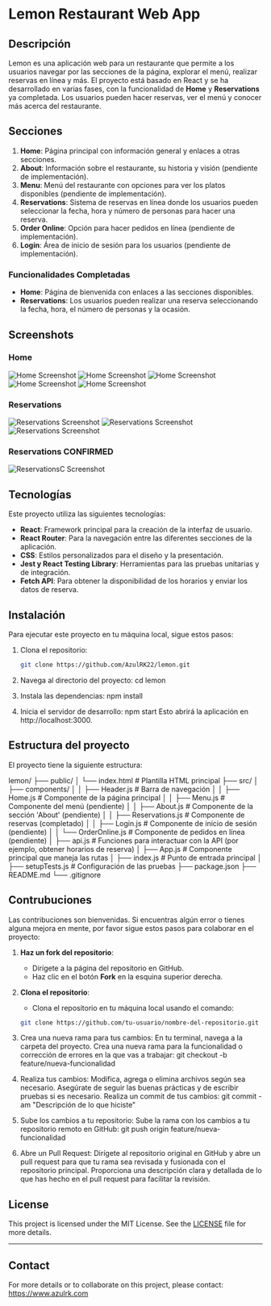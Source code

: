 # Lemon Restaurant Web App

## Descripción

Lemon es una aplicación web para un restaurante que permite a los usuarios navegar por las secciones de la página, explorar el menú, realizar reservas en línea y más. El proyecto está basado en React y se ha desarrollado en varias fases, con la funcionalidad de **Home** y **Reservations** ya completada. Los usuarios pueden hacer reservas, ver el menú y conocer más acerca del restaurante.

## Secciones

1. **Home**: Página principal con información general y enlaces a otras secciones.
2. **About**: Información sobre el restaurante, su historia y visión (pendiente de implementación).
3. **Menu**: Menú del restaurante con opciones para ver los platos disponibles (pendiente de implementación).
4. **Reservations**: Sistema de reservas en línea donde los usuarios pueden seleccionar la fecha, hora y número de personas para hacer una reserva.
5. **Order Online**: Opción para hacer pedidos en línea (pendiente de implementación).
6. **Login**: Área de inicio de sesión para los usuarios (pendiente de implementación).

### Funcionalidades Completadas

- **Home**: Página de bienvenida con enlaces a las secciones disponibles.
- **Reservations**: Los usuarios pueden realizar una reserva seleccionando la fecha, hora, el número de personas y la ocasión.
  
## Screenshots

   ### Home
   ![Home Screenshot](src/images/H1.png)
   ![Home Screenshot](src/images/H2.png)
   ![Home Screenshot](src/images/H3.png)
   ![Home Screenshot](src/images/H4.png)
   ![Home Screenshot](src/images/H5.png)
   ### Reservations
   ![Reservations Screenshot](src/images/R1.png)
   ![Reservations Screenshot](src/images/R2.png)
   ![Reservations Screenshot](src/images/R3.png)
   ### Reservations CONFIRMED
   ![ReservationsC Screenshot](src/images/RC.png)

## Tecnologías

Este proyecto utiliza las siguientes tecnologías:

- **React**: Framework principal para la creación de la interfaz de usuario.
- **React Router**: Para la navegación entre las diferentes secciones de la aplicación.
- **CSS**: Estilos personalizados para el diseño y la presentación.
- **Jest y React Testing Library**: Herramientas para las pruebas unitarias y de integración.
- **Fetch API**: Para obtener la disponibilidad de los horarios y enviar los datos de reserva.

## Instalación

Para ejecutar este proyecto en tu máquina local, sigue estos pasos:

1. Clona el repositorio:

   ```bash
   git clone https://github.com/AzulRK22/lemon.git

2. Navega al directorio del proyecto:
    cd lemon
   
4. Instala las dependencias:
    npm install
   
5. Inicia el servidor de desarrollo:
    npm start
    Esto abrirá la aplicación en http://localhost:3000.


## Estructura del proyecto

   El proyecto tiene la siguiente estructura:
   
   lemon/
   ├── public/
   │   └── index.html            # Plantilla HTML principal
   ├── src/
   │   ├── components/
   │   │   ├── Header.js         # Barra de navegación
   │   │   ├── Home.js           # Componente de la página principal
   │   │   ├── Menu.js           # Componente del menú (pendiente)
   │   │   ├── About.js          # Componente de la sección 'About' (pendiente)
   │   │   ├── Reservations.js   # Componente de reservas (completado)
   │   │   ├── Login.js          # Componente de inicio de sesión (pendiente)
   │   │   └── OrderOnline.js    # Componente de pedidos en línea (pendiente)
   │   ├── api.js                # Funciones para interactuar con la API (por ejemplo, obtener horarios de reserva)
   │   ├── App.js                # Componente principal que maneja las rutas
   │   ├── index.js              # Punto de entrada principal
   │   ├── setupTests.js         # Configuración de las pruebas
   ├── package.json
   ├── README.md
   └── .gitignore

## Contrubuciones

Las contribuciones son bienvenidas. Si encuentras algún error o tienes alguna mejora en mente, por favor sigue estos pasos para colaborar en el proyecto:

1. **Haz un fork del repositorio**:
   - Dirígete a la página del repositorio en GitHub.
   - Haz clic en el botón **Fork** en la esquina superior derecha.

2. **Clona el repositorio**:
   - Clona el repositorio en tu máquina local usando el comando:
   ```bash
   git clone https://github.com/tu-usuario/nombre-del-repositorio.git
3. Crea una nueva rama para tus cambios:
    En tu terminal, navega a la carpeta del proyecto.
    Crea una nueva rama para la funcionalidad o corrección de errores en la que vas a trabajar:
    git checkout -b feature/nueva-funcionalidad
4. Realiza tus cambios:
    Modifica, agrega o elimina archivos según sea necesario.
    Asegúrate de seguir las buenas prácticas y de escribir pruebas si es necesario.
    Realiza un commit de tus cambios:
    git commit -am "Descripción de lo que hiciste"
5. Sube los cambios a tu repositorio:
    Sube la rama con los cambios a tu repositorio remoto en GitHub:
    git push origin feature/nueva-funcionalidad
6. Abre un Pull Request:
    Dirígete al repositorio original en GitHub y abre un pull request para que tu rama sea revisada y fusionada con el repositorio principal.
    Proporciona una descripción clara y detallada de lo que has hecho en el pull request para facilitar la revisión.

## **License**
This project is licensed under the MIT License. See the [LICENSE](LICENSE) file for more details.

---

## **Contact**
For more details or to collaborate on this project, please contact:  
https://www.azulrk.com
